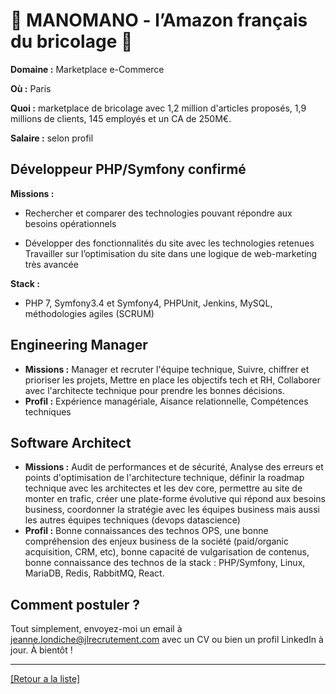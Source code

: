 # 🔨 MANOMANO - l’Amazon français du bricolage 🔨

**Domaine :** Marketplace e-Commerce

**Où :** Paris

**Quoi :** marketplace de bricolage avec 1,2 million d'articles proposés, 1,9 millions de clients, 145 employés et un CA de 250M€.

**Salaire :** selon profil

## Développeur PHP/Symfony confirmé

**Missions :** 

* Rechercher et comparer des technologies pouvant répondre aux besoins opérationnels 

* Développer des fonctionnalités du site avec les technologies retenues Travailler sur l’optimisation du site dans une logique de web-marketing très avancée

**Stack :** 

* PHP 7, Symfony3.4 et Symfony4, PHPUnit, Jenkins, MySQL, méthodologies agiles (SCRUM)


## Engineering Manager

- **Missions :** Manager et recruter l'équipe technique, Suivre, chiffrer et prioriser les projets, Mettre en place les objectifs tech et RH, Collaborer avec l'architecte technique pour prendre les bonnes décisions.
- **Profil :** Expérience managériale, Aisance relationnelle, Compétences techniques

## Software Architect

- **Missions :** Audit de performances et de sécurité, Analyse des erreurs et points d'optimisation de l'architecture technique, définir la roadmap technique avec les architectes et les dev core, permettre au site de monter en trafic, créer une plate-forme évolutive qui répond aux besoins business, coordonner la stratégie avec les équipes business mais aussi les autres équipes techniques (devops datascience)
- **Profil :** Bonne connaissances des technos OPS, une bonne compréhension des enjeux business de la société (paid/organic acquisition, CRM, etc), bonne capacité de vulgarisation de contenus, bonne connaissance des technos de la stack : PHP/Symfony, Linux, MariaDB, Redis, RabbitMQ, React.

## Comment postuler ?

Tout simplement, envoyez-moi un email à jeanne.londiche@jlrecrutement.com avec un CV ou bien un profil LinkedIn à jour. À bientôt ! 

----
<a href="https://github.com/jlondiche/job-board-php/blob/master/00README.md">[Retour a la liste]</a>